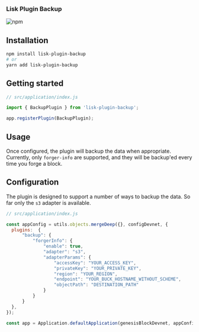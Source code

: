 ### Lisk Plugin Backup 

![npm](https://img.shields.io/npm/v/lisk-plugin-backup)

## Installation

```bash
npm install lisk-plugin-backup
# or
yarn add lisk-plugin-backup
```

## Getting started

```js
// src/application/index.js

import { BackupPlugin } from 'lisk-plugin-backup';

app.registerPlugin(BackupPlugin);
```

## Usage

Once configured, the plugin will backup the data when appropriate.
Currently, only `forger-info` are supported, and they will be backup'ed every time you forge a block.


## Configuration

The plugin is designed to support a number of ways to backup the data.
So far only the `s3` adapter is available.

```js
// src/application/index.js

const appConfig = utils.objects.mergeDeep({}, configDevnet, {
  plugins:  {
      "backup": {
          "forgerInfo": {
              "enable": true,
              "adapter": "s3",
              "adapterParams": {
                  "accessKey": "YOUR_ACCESS_KEY",
                  "privateKey": "YOUR_PRIVATE_KEY",
                  "region": "YOUR_REGION",
                  "endpoint": "YOUR_BUCK_HOSTNAME_WITHOUT_SCHEME",
                  "objectPath": "DESTINATION_PATH"
              }
          }
      }
  },
});

const app = Application.defaultApplication(genesisBlockDevnet, appConfig); 
```
